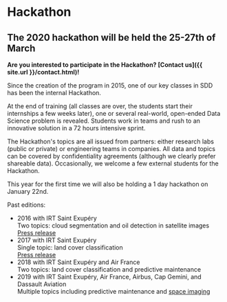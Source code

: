 # Hackathon

## The 2020 hackathon will be held the 25-27th of March

**Are you interested to participate in the Hackathon? [Contact us]({{ site.url }}/contact.html)!**

Since the creation of the program in 2015, one of our key classes in SDD has been the internal Hackathon.

At the end of training (all classes are over, the students start their internships a few weeks later), one or several real-world, open-ended Data Science problem is revealed. Students work in teams and rush to an innovative solution in a 72 hours intensive sprint. 

The Hackathon's topics are all issued from partners: either research labs (public or private) or engineering teams in companies. All data and topics can be covered by confidentiality agreements (although we clearly prefer shareable data). Occasionally, we welcome a few external students for the Hackathon.

This year for the first time we will also be holding a 1 day hackathon on January 22nd.

Past editions:
- 2016 with IRT Saint Exupéry<br>
Two topics: cloud segmentation and oil detection in satellite images<br>
[Press release](http://www.irt-saintexupery.com/isae-supaero-irt-saint-exupery-hackathon/)
- 2017 with IRT Saint Exupéry<br>
Single topic: land cover classification<br>
[Press release](http://www.irt-saintexupery.com/isae-supaero-irt-saint-exupery-hackathon-2/)
- 2018 with IRT Saint Exupéry and Air France<br>
Two topics: land cover classification and predictive maintenance<br>
- 2019 with IRT Saint Exupéry, Air France, Airbus, Cap Gemini, and Dassault Aviation<br>
Multiple topics including predictive maintenance and [space imaging](https://github.com/hackathon-isae-2019/Hackathon2019/blob/master/Presentation/Hackathon2019.pdf)

